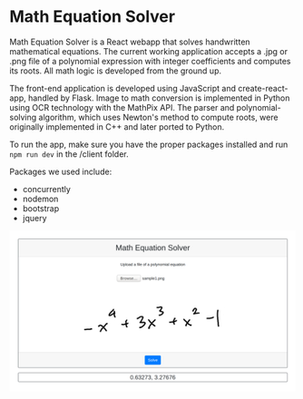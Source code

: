 # Math Equation Solver

Math Equation Solver is a React webapp that solves handwritten mathematical equations. The current working application accepts a .jpg or .png file of a polynomial expression with integer coefficients and computes its roots. All math logic is developed from the ground up.

The front-end application is developed using JavaScript and create-react-app, handled by Flask. Image to math conversion is implemented in Python using OCR technology with the MathPix API.  The parser and polynomial-solving algorithm, which uses Newton's method to compute roots, were originally implemented in C++ and later ported to Python.

To run the app, make sure you have the proper packages installed and run ```npm run dev``` in the /client folder. 

Packages we used include:
 - concurrently
 - nodemon
 - bootstrap
 - jquery


![appearance](https://raw.githubusercontent.com/vdoubleu/Math-Equation-Solver/master/images/math_equation_solver.png)
